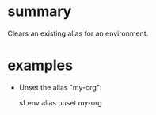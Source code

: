 # summary
  
Clears an existing alias for an environment.

# examples

- Unset the alias "my-org":

  sf env alias unset my-org
